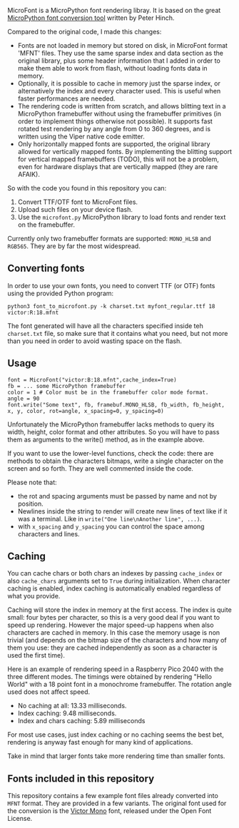 MicroFont is a MicroPython font rendering libray. It is based on the great [MicroPython font conversion tool](https://github.com/peterhinch/micropython-font-to-py) written by Peter Hinch.

Compared to the original code, I made this changes:

* Fonts are not loaded in memory but stored on disk, in MicroFont format 'MFNT' files. They use the same sparse index and data section as the original library, plus some header information that I added in order to make them able to work from flash, without loading fonts data in memory.
* Optionally, it is possible to cache in memory just the sparse index, or alternatively the index and every character used. This is useful when faster performances are needed.
* The rendering code is written from scratch, and allows blitting text in a MicroPython framebuffer without using the framebuffer primitives (in order to implement things otherwise not possible). It supports fast rotated test rendering by any angle from 0 to 360 degrees, and is written using the Viper native code emitter.
* Only horizontally mapped fonts are supported, the original library allowed for vertically mapped fonts. By implementing the blitting support for vertical mapped framebuffers (TODO), this will not be a problem, even for hardware displays that are vertically mapped (they are rare AFAIK).

So with the code you found in this repository you can:

1. Convert TTF/OTF font to MicroFont files.
2. Upload such files on your device flash.
3. Use the `microfont.py` MicroPython library to load fonts and render text on the framebuffer.

Currently only two framebuffer formats are supported: `MONO_HLSB` and `RGB565`. They are by far the most widespread.

## Converting fonts

In order to use your own fonts, you need to convert TTF (or OTF) fonts using the provided Python program:

    python3 font_to_microfont.py -k charset.txt myfont_regular.ttf 18 victor:R:18.mfnt

The font generated will have all the characters specified inside teh `charset.txt` file, so make sure that it contains what you need, but not more than you need in order to avoid wasting space on the flash.

## Usage

    font = MicroFont("victor:B:18.mfnt",cache_index=True)
    fb = ... some MicroPython framebuffer
    color = 1 # Color must be in the framebuffer color mode format.
    angle = 90
    font.write("Some text", fb, framebuf.MONO_HLSB, fb_width, fb_height, x, y, color, rot=angle, x_spacing=0, y_spacing=0)

Unfortunately the MicroPython framebuffer lacks methods to query its width, height, color format and other attributes. So you will have to pass them as arguments to the write() method, as in the example above.

If you want to use the lower-level functions, check the code: there are methods to obtain the characters bitmaps, write a single character on the screen and so forth. They are well commented inside the code.

Please note that:

* the rot and spacing arguments must be passed by name and not by position.
* Newlines inside the string to render will create new lines of text like if it was a terminal. Like in `write("One line\nAnother line", ...)`.
* with `x_spacing` and `y_spacing` you can control the space among characters and lines.

## Caching

You can cache chars or both chars an indexes by passing `cache_index` or also `cache_chars` arguments set to `True` during initialization. When character caching is enabled, index caching is automatically enabled regardless of what you provide.

Caching will store the index in memory at the first access. The index is quite small: four bytes per character, so this is a very good deal if you want to speed up rendering. However the major speed-up happens when also characters are cached in memory. In this case the memory usage is non trivial (and depends on the bitmap size of the characters and how many of them you use: they are cached independently as soon as a character is used the first time).

Here is an example of rendering speed in a Raspberry Pico 2040 with the three different modes. The timings were obtained by rendering "Hello World" with a 18 point font in a monochrome framebuffer. The rotation angle used does not affect speed.

* No caching at all: 13.33 milliseconds.
* Index caching: 9.48 milliseconds.
* Index and chars caching: 5.89 milliseconds

For most use cases, just index caching or no caching seems the best bet, rendering is anyway fast enough for many kind of applications.

Take in mind that larger fonts take more rendering time than smaller fonts.

## Fonts included in this repository

This repository contains a few example font files already converted into `MFNT` format. They are provided in a few variants. The original font used for the conversion is the [Victor Mono](https://rubjo.github.io/victor-mono/) font, released under the Open Font License.
